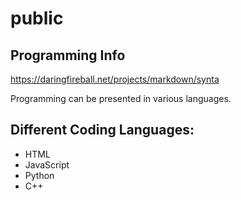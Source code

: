 # public
## Programming Info

https://daringfireball.net/projects/markdown/synta

Programming can be presented in various languages. 

##  Different Coding Languages:

+ HTML
+ JavaScript
+ Python
+ C++


